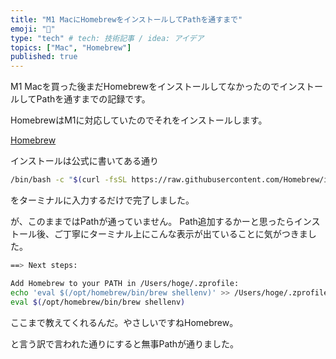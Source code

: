```yaml
---
title: "M1 MacにHomebrewをインストールしてPathを通すまで"
emoji: "🍺"
type: "tech" # tech: 技術記事 / idea: アイデア
topics: ["Mac", "Homebrew"]
published: true
---
```


M1 Macを買った後まだHomebrewをインストールしてなかったのでインストールしてPathを通すまでの記録です。

HomebrewはM1に対応していたのでそれをインストールします。

[Homebrew](https://brew.sh/2021/02/05/homebrew-3.0.0/)

インストールは公式に書いてある通り
```bash
/bin/bash -c "$(curl -fsSL https://raw.githubusercontent.com/Homebrew/install/HEAD/install.sh)"
```
をターミナルに入力するだけで完了しました。

が、このままではPathが通っていません。
Path追加するかーと思ったらインストール後、ご丁寧にターミナル上にこんな表示が出ていることに気がつきました。

```bash
==> Next steps:

Add Homebrew to your PATH in /Users/hoge/.zprofile:
echo 'eval $(/opt/homebrew/bin/brew shellenv)' >> /Users/hoge/.zprofile
eval $(/opt/homebrew/bin/brew shellenv)
```

ここまで教えてくれるんだ。やさしいですねHomebrew。

と言う訳で言われた通りにすると無事Pathが通りました。